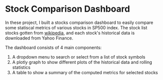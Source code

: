 # Stock Comparison Dashboard
In these project, I built a stocks comparison dashboard to easily compare some statiscal metrics of various stocks in SP500 index. The stock list stocks gotten from [wikipedia]("https://en.wikipedia.org/wiki/List_of_S%26P_500_companies"), and each stock's historical data is downloaded from Yahoo Finance.

The dashboard consists of 4 main components:
1. A dropdown menu to search or select from a list of stock symbols
2. A plotly graph to show different plots of the historical data and rolling statistics
3. A table to show a summary of the computed metrics for selected stocks